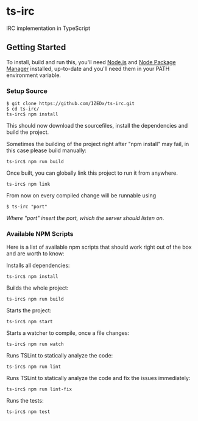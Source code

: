 # ts-irc

IRC implementation in TypeScript

## Getting Started

To install, build and run this, you'll need [Node.js](https://nodejs.org) and [Node Package Manager](https://www.npmjs.com/) installed, up-to-date and you'll need them in your PATH environment variable.

### Setup Source

```
$ git clone https://github.com/IZEDx/ts-irc.git
$ cd ts-irc/
ts-irc$ npm install
```

This should now download the sourcefiles, install the dependencies and build the project.

Sometimes the building of the project right after "npm install" may fail, in this case please build manually:

```
ts-irc$ npm run build
```

Once built, you can globally link this project to run it from anywhere.

```
ts-irc$ npm link
```

From now on every compiled change will be runnable using

```
$ ts-irc "port"
```

*Where "port" insert the port, which the server should listen on.*

### Available NPM Scripts

Here is a list of available npm scripts that should work right out of the box and are worth to know:

Installs all dependencies:

```
ts-irc$ npm install
```

Builds the whole project:

```
ts-irc$ npm run build
```

Starts the project:

```
ts-irc$ npm start
```

Starts a watcher to compile, once a file changes:

```
ts-irc$ npm run watch
```

Runs TSLint to statically analyze the code:

```
ts-irc$ npm run lint
```

Runs TSLint to statically analyze the code and fix the issues immediately:

```
ts-irc$ npm run lint-fix
```

Runs the tests:

```
ts-irc$ npm test
```